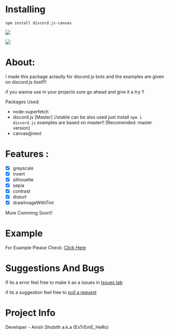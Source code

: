 # Installing

`npm install discord.js-canvas`

<a href="https://nodei.co/npm/discord.js-canvas/"><img src="https://nodei.co/npm/discord.js-canvas.png?downloads=true&downloadRank=true&stars=true"></a>

<img src = "https://img.shields.io/travis/com/Anish-Shobith/discord.js-canvas.svg?style=for-the-badge">

# About:

I made this package actaully for discord.js bots and the examples are given on discord.js itself!!

if you wanna use in your projects sure go ahead and give it a try !!

Packages Used:

* node-superfetch
* discord.js [Master] //stable can be also used just install `npm i discord.js` examples are based on master!! [Recomended: master version]
* canvas@next


# Features :
* [x] greyscale
* [x] invert
* [x] silhouette
* [x] sepia
* [x] contrast
* [x] distort
* [x] drawImageWithTint

More Comming Soon!!

# Example
For Example Please Check:
[Click Here](https://github.com/Anish-Shobith/discord.js-canvas/tree/master/example)


# Suggestions And Bugs
 If its a error feel free to make it as a issues in [Issues tab](https://github.com/Anish-Shobith/discord.js-canvas/issues)

 if its a suggestion feel free to [pull a request](https://github.com/Anish-Shobith/discord.js-canvas/pulls)



# Project Info
Developer - Anish Shobith a.k.a (ExTrEmE_HeRo)
